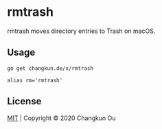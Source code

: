 # rmtrash

rmtrash moves directory entries to Trash on macOS.

## Usage

```
go get changkun.de/x/rmtrash
```

```
alias rm='rmtrash'
```

## License

[MIT](./LICENSE) | Copyright &copy; 2020 Changkun Ou